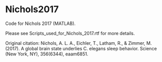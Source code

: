 # Nichols2017
Code for Nichols 2017 (MATLAB). 

Please see Scripts_used_for_Nichols_2017.rtf for more details.


Original citation:
Nichols, A. L. A., Eichler, T., Latham, R., & Zimmer, M. (2017).
A global brain state underlies C.
elegans sleep behavior. Science (New York, NY), 356(6344), eaam6851.
